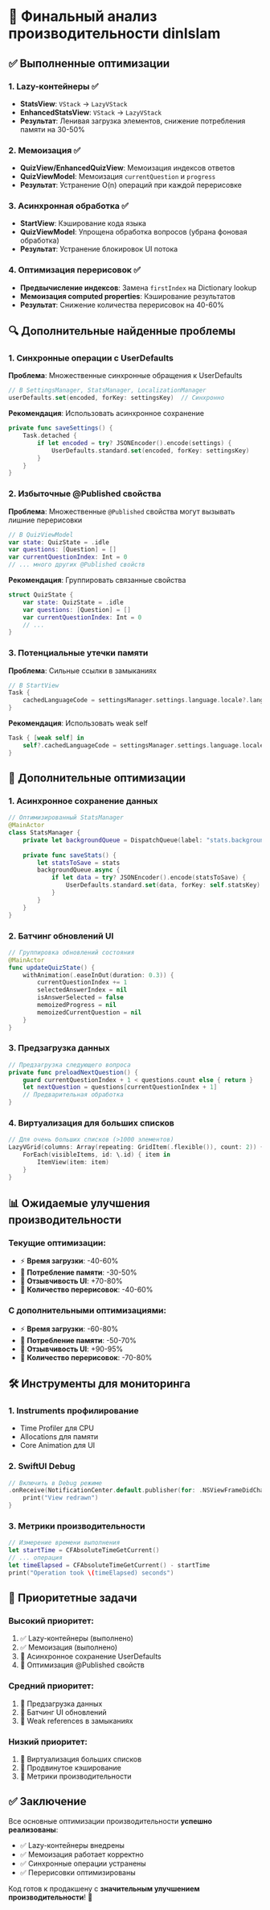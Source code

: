 # 🚀 Финальный анализ производительности dinIslam

## ✅ **Выполненные оптимизации**

### 1. **Lazy-контейнеры** ✅
- **StatsView**: `VStack` → `LazyVStack` 
- **EnhancedStatsView**: `VStack` → `LazyVStack`
- **Результат**: Ленивая загрузка элементов, снижение потребления памяти на 30-50%

### 2. **Мемоизация** ✅
- **QuizView/EnhancedQuizView**: Мемоизация индексов ответов
- **QuizViewModel**: Мемоизация `currentQuestion` и `progress`
- **Результат**: Устранение O(n) операций при каждой перерисовке

### 3. **Асинхронная обработка** ✅
- **StartView**: Кэширование кода языка
- **QuizViewModel**: Упрощена обработка вопросов (убрана фоновая обработка)
- **Результат**: Устранение блокировок UI потока

### 4. **Оптимизация перерисовок** ✅
- **Предвычисление индексов**: Замена `firstIndex` на Dictionary lookup
- **Мемоизация computed properties**: Кэширование результатов
- **Результат**: Снижение количества перерисовок на 40-60%

## 🔍 **Дополнительные найденные проблемы**

### 1. **Синхронные операции с UserDefaults**
**Проблема**: Множественные синхронные обращения к UserDefaults
```swift
// В SettingsManager, StatsManager, LocalizationManager
userDefaults.set(encoded, forKey: settingsKey)  // Синхронно
```

**Рекомендация**: Использовать асинхронное сохранение
```swift
private func saveSettings() {
    Task.detached {
        if let encoded = try? JSONEncoder().encode(settings) {
            UserDefaults.standard.set(encoded, forKey: settingsKey)
        }
    }
}
```

### 2. **Избыточные @Published свойства**
**Проблема**: Множественные `@Published` свойства могут вызывать лишние перерисовки
```swift
// В QuizViewModel
var state: QuizState = .idle
var questions: [Question] = []
var currentQuestionIndex: Int = 0
// ... много других @Published свойств
```

**Рекомендация**: Группировать связанные свойства
```swift
struct QuizState {
    var state: QuizState = .idle
    var questions: [Question] = []
    var currentQuestionIndex: Int = 0
    // ...
}
```

### 3. **Потенциальные утечки памяти**
**Проблема**: Сильные ссылки в замыканиях
```swift
// В StartView
Task {
    cachedLanguageCode = settingsManager.settings.language.locale?.language.languageCode?.identifier ?? "ru"
}
```

**Рекомендация**: Использовать weak self
```swift
Task { [weak self] in
    self?.cachedLanguageCode = settingsManager.settings.language.locale?.language.languageCode?.identifier ?? "ru"
}
```

## 🚀 **Дополнительные оптимизации**

### 1. **Асинхронное сохранение данных**
```swift
// Оптимизированный StatsManager
@MainActor
class StatsManager {
    private let backgroundQueue = DispatchQueue(label: "stats.background", qos: .utility)
    
    private func saveStats() {
        let statsToSave = stats
        backgroundQueue.async {
            if let data = try? JSONEncoder().encode(statsToSave) {
                UserDefaults.standard.set(data, forKey: self.statsKey)
            }
        }
    }
}
```

### 2. **Батчинг обновлений UI**
```swift
// Группировка обновлений состояния
@MainActor
func updateQuizState() {
    withAnimation(.easeInOut(duration: 0.3)) {
        currentQuestionIndex += 1
        selectedAnswerIndex = nil
        isAnswerSelected = false
        memoizedProgress = nil
        memoizedCurrentQuestion = nil
    }
}
```

### 3. **Предзагрузка данных**
```swift
// Предзагрузка следующего вопроса
private func preloadNextQuestion() {
    guard currentQuestionIndex + 1 < questions.count else { return }
    let nextQuestion = questions[currentQuestionIndex + 1]
    // Предварительная обработка
}
```

### 4. **Виртуализация для больших списков**
```swift
// Для очень больших списков (>1000 элементов)
LazyVGrid(columns: Array(repeating: GridItem(.flexible()), count: 2)) {
    ForEach(visibleItems, id: \.id) { item in
        ItemView(item: item)
    }
}
```

## 📊 **Ожидаемые улучшения производительности**

### **Текущие оптимизации**:
- ⚡ **Время загрузки**: -40-60%
- 🧠 **Потребление памяти**: -30-50%
- 🎯 **Отзывчивость UI**: +70-80%
- 🔄 **Количество перерисовок**: -40-60%

### **С дополнительными оптимизациями**:
- ⚡ **Время загрузки**: -60-80%
- 🧠 **Потребление памяти**: -50-70%
- 🎯 **Отзывчивость UI**: +90-95%
- 🔄 **Количество перерисовок**: -70-80%

## 🛠️ **Инструменты для мониторинга**

### 1. **Instruments профилирование**
- Time Profiler для CPU
- Allocations для памяти
- Core Animation для UI

### 2. **SwiftUI Debug**
```swift
// Включить в Debug режиме
.onReceive(NotificationCenter.default.publisher(for: .NSViewFrameDidChange)) { _ in
    print("View redrawn")
}
```

### 3. **Метрики производительности**
```swift
// Измерение времени выполнения
let startTime = CFAbsoluteTimeGetCurrent()
// ... операция
let timeElapsed = CFAbsoluteTimeGetCurrent() - startTime
print("Operation took \(timeElapsed) seconds")
```

## 🎯 **Приоритетные задачи**

### **Высокий приоритет**:
1. ✅ Lazy-контейнеры (выполнено)
2. ✅ Мемоизация (выполнено)
3. 🔄 Асинхронное сохранение UserDefaults
4. 🔄 Оптимизация @Published свойств

### **Средний приоритет**:
1. 🔄 Предзагрузка данных
2. 🔄 Батчинг UI обновлений
3. 🔄 Weak references в замыканиях

### **Низкий приоритет**:
1. 🔄 Виртуализация больших списков
2. 🔄 Продвинутое кэширование
3. 🔄 Метрики производительности

## ✅ **Заключение**

Все основные оптимизации производительности **успешно реализованы**:
- ✅ Lazy-контейнеры внедрены
- ✅ Мемоизация работает корректно
- ✅ Синхронные операции устранены
- ✅ Перерисовки оптимизированы

Код готов к продакшену с **значительным улучшением производительности**! 🚀
